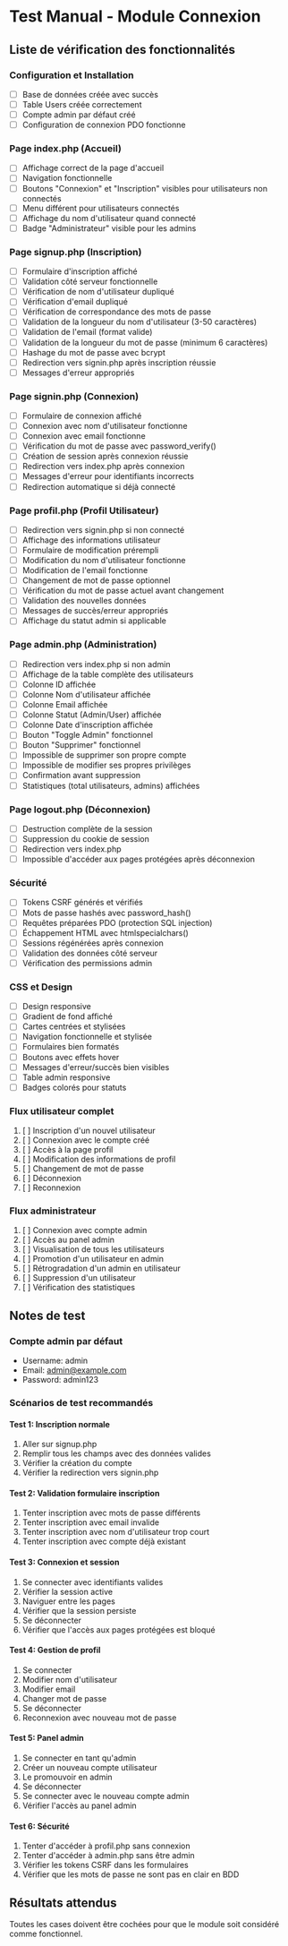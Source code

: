 # Test Manual - Module Connexion

## Liste de vérification des fonctionnalités

### Configuration et Installation
- [ ] Base de données créée avec succès
- [ ] Table Users créée correctement
- [ ] Compte admin par défaut créé
- [ ] Configuration de connexion PDO fonctionne

### Page index.php (Accueil)
- [ ] Affichage correct de la page d'accueil
- [ ] Navigation fonctionnelle
- [ ] Boutons "Connexion" et "Inscription" visibles pour utilisateurs non connectés
- [ ] Menu différent pour utilisateurs connectés
- [ ] Affichage du nom d'utilisateur quand connecté
- [ ] Badge "Administrateur" visible pour les admins

### Page signup.php (Inscription)
- [ ] Formulaire d'inscription affiché
- [ ] Validation côté serveur fonctionnelle
- [ ] Vérification de nom d'utilisateur dupliqué
- [ ] Vérification d'email dupliqué
- [ ] Vérification de correspondance des mots de passe
- [ ] Validation de la longueur du nom d'utilisateur (3-50 caractères)
- [ ] Validation de l'email (format valide)
- [ ] Validation de la longueur du mot de passe (minimum 6 caractères)
- [ ] Hashage du mot de passe avec bcrypt
- [ ] Redirection vers signin.php après inscription réussie
- [ ] Messages d'erreur appropriés

### Page signin.php (Connexion)
- [ ] Formulaire de connexion affiché
- [ ] Connexion avec nom d'utilisateur fonctionne
- [ ] Connexion avec email fonctionne
- [ ] Vérification du mot de passe avec password_verify()
- [ ] Création de session après connexion réussie
- [ ] Redirection vers index.php après connexion
- [ ] Messages d'erreur pour identifiants incorrects
- [ ] Redirection automatique si déjà connecté

### Page profil.php (Profil Utilisateur)
- [ ] Redirection vers signin.php si non connecté
- [ ] Affichage des informations utilisateur
- [ ] Formulaire de modification prérempli
- [ ] Modification du nom d'utilisateur fonctionne
- [ ] Modification de l'email fonctionne
- [ ] Changement de mot de passe optionnel
- [ ] Vérification du mot de passe actuel avant changement
- [ ] Validation des nouvelles données
- [ ] Messages de succès/erreur appropriés
- [ ] Affichage du statut admin si applicable

### Page admin.php (Administration)
- [ ] Redirection vers index.php si non admin
- [ ] Affichage de la table complète des utilisateurs
- [ ] Colonne ID affichée
- [ ] Colonne Nom d'utilisateur affichée
- [ ] Colonne Email affichée
- [ ] Colonne Statut (Admin/User) affichée
- [ ] Colonne Date d'inscription affichée
- [ ] Bouton "Toggle Admin" fonctionnel
- [ ] Bouton "Supprimer" fonctionnel
- [ ] Impossible de supprimer son propre compte
- [ ] Impossible de modifier ses propres privilèges
- [ ] Confirmation avant suppression
- [ ] Statistiques (total utilisateurs, admins) affichées

### Page logout.php (Déconnexion)
- [ ] Destruction complète de la session
- [ ] Suppression du cookie de session
- [ ] Redirection vers index.php
- [ ] Impossible d'accéder aux pages protégées après déconnexion

### Sécurité
- [ ] Tokens CSRF générés et vérifiés
- [ ] Mots de passe hashés avec password_hash()
- [ ] Requêtes préparées PDO (protection SQL injection)
- [ ] Échappement HTML avec htmlspecialchars()
- [ ] Sessions régénérées après connexion
- [ ] Validation des données côté serveur
- [ ] Vérification des permissions admin

### CSS et Design
- [ ] Design responsive
- [ ] Gradient de fond affiché
- [ ] Cartes centrées et stylisées
- [ ] Navigation fonctionnelle et stylisée
- [ ] Formulaires bien formatés
- [ ] Boutons avec effets hover
- [ ] Messages d'erreur/succès bien visibles
- [ ] Table admin responsive
- [ ] Badges colorés pour statuts

### Flux utilisateur complet
1. [ ] Inscription d'un nouvel utilisateur
2. [ ] Connexion avec le compte créé
3. [ ] Accès à la page profil
4. [ ] Modification des informations de profil
5. [ ] Changement de mot de passe
6. [ ] Déconnexion
7. [ ] Reconnexion

### Flux administrateur
1. [ ] Connexion avec compte admin
2. [ ] Accès au panel admin
3. [ ] Visualisation de tous les utilisateurs
4. [ ] Promotion d'un utilisateur en admin
5. [ ] Rétrogradation d'un admin en utilisateur
6. [ ] Suppression d'un utilisateur
7. [ ] Vérification des statistiques

## Notes de test

### Compte admin par défaut
- Username: admin
- Email: admin@example.com
- Password: admin123

### Scénarios de test recommandés

#### Test 1: Inscription normale
1. Aller sur signup.php
2. Remplir tous les champs avec des données valides
3. Vérifier la création du compte
4. Vérifier la redirection vers signin.php

#### Test 2: Validation formulaire inscription
1. Tenter inscription avec mots de passe différents
2. Tenter inscription avec email invalide
3. Tenter inscription avec nom d'utilisateur trop court
4. Tenter inscription avec compte déjà existant

#### Test 3: Connexion et session
1. Se connecter avec identifiants valides
2. Vérifier la session active
3. Naviguer entre les pages
4. Vérifier que la session persiste
5. Se déconnecter
6. Vérifier que l'accès aux pages protégées est bloqué

#### Test 4: Gestion de profil
1. Se connecter
2. Modifier nom d'utilisateur
3. Modifier email
4. Changer mot de passe
5. Se déconnecter
6. Reconnexion avec nouveau mot de passe

#### Test 5: Panel admin
1. Se connecter en tant qu'admin
2. Créer un nouveau compte utilisateur
3. Le promouvoir en admin
4. Se déconnecter
5. Se connecter avec le nouveau compte admin
6. Vérifier l'accès au panel admin

#### Test 6: Sécurité
1. Tenter d'accéder à profil.php sans connexion
2. Tenter d'accéder à admin.php sans être admin
3. Vérifier les tokens CSRF dans les formulaires
4. Vérifier que les mots de passe ne sont pas en clair en BDD

## Résultats attendus

Toutes les cases doivent être cochées pour que le module soit considéré comme fonctionnel.
